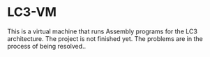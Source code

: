 # LC3-VM
This is a virtual machine that runs Assembly programs for the LC3 architecture. The project is not finished yet. The problems are in the process of being resolved..
